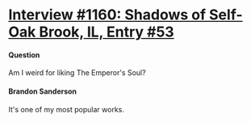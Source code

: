 # [Interview #1160: Shadows of Self-Oak Brook, IL, Entry #53](https://www.theoryland.com/intvmain.php?i=1160#53)

#### Question

Am I weird for liking The Emperor's Soul?

#### Brandon Sanderson

It's one of my most popular works.

